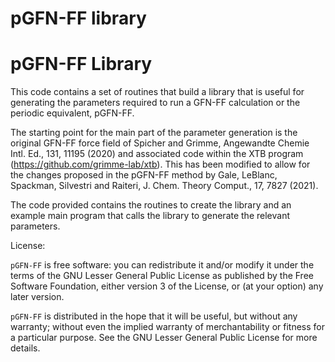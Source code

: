 # pGFN-FF library

pGFN-FF Library
===============

This code contains a set of routines that build a library that is useful for generating
the parameters required to run a GFN-FF calculation or the periodic equivalent, pGFN-FF.

The starting point for the main part of the parameter generation is the original GFN-FF
force field of Spicher and Grimme, Angewandte Chemie Intl. Ed., 131, 11195 (2020) and
associated code within the XTB program (https://github.com/grimme-lab/xtb). 
This has been modified to allow for the changes proposed in the pGFN-FF method by 
Gale, LeBlanc, Spackman, Silvestri and Raiteri, J. Chem. Theory Comput., 17, 7827 (2021).

The code provided contains the routines to create the library and an example main program
that calls the library to generate the relevant parameters. 

License:

`pGFN-FF` is free software: you can redistribute it and/or modify it under the terms of the 
GNU Lesser General Public License as published by the Free Software Foundation, either 
version 3 of the License, or (at your option) any later version.

`pGFN-FF` is distributed in the hope that it will be useful, but without any warranty; 
without even the implied warranty of merchantability or fitness for a particular purpose. 
See the GNU Lesser General Public License for more details.
